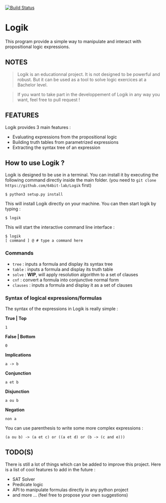 [![Build Status](https://travis-ci.org/64bit-lab/Logik.svg?branch=master)](https://travis-ci.org/64bit-lab/Logik)

# Logik

This program provide a simple way to manipulate and interact with propositional logic expressions.

## NOTES

> Logik is an educationnal project. It is not designed to be powerful and robust. But it can be used as a tool to solve logic exercices at a Bachelor level.

> If you want to take part in the developpement of Logik in any way you want, feel free to pull request !

## FEATURES

Logik provides 3 main features :

+ Evaluating expressions from the propositional logic
+ Building truth tables from parametrized expressions
+ Extracting the syntax tree of an expression

## How to use Logik ?

Logik is designed to be use in a terminal. You can install it by executing the following command directly inside the main folder. (you need to `git clone https://github.com/64bit-lab/Logik` first)

```
$ python3 setup.py install
```

This will install Logik directly on your machine. You can then start logik by typing :

```
$ logik
```

This will start the interactive command line interface :

```
$ logik
[ command ] @ # type a command here
```

### Commands

+ `tree`    : inputs a formula and display its syntax tree
+ `table`   : inputs a formula and display its truth table
+ `solve`   : **WIP**, will apply resolution algorithm to a set of clauses
+ `cnf`     : convert a formula into conjunctive normal form
+ `clauses` : inputs a formula and display it as a set of clauses

### Syntax of logical expressions/formulas

The syntax of the expressions in Logik is really simple :

**True | Top**
```
1
```

**False | Bottom**
```
0
```

**Implications**
```
a -> b
```

**Conjunction**
```
a et b
```

**Disjunction**
```
a ou b
```

**Negation**
```
non a
```

You can use parenthesis to write some more complex expressions :

```
(a ou b) -> (a et c) or ((a et d) or (b -> (c and e)))
```

## TODO(S)

There is still a lot of things which can be added to improve this project. Here is a list of cool features to add in the future :

+ SAT Solver
+ Predicate logic
+ API to manipulate formulas directly in any python project
+ and more ... (feel free to propose your own suggestions)
















